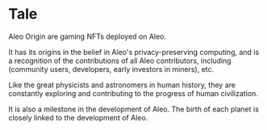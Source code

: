 # Tale

Aleo Origin are gaming NFTs deployed on Aleo.

It has its origins in the belief in Aleo's privacy-preserving computing, and is a recognition of the contributions of all Aleo contributors, including (community users, developers, early investors in miners), etc.

Like the great physicists and astronomers in human history, they are constantly exploring and contributing to the progress of human civilization.

It is also a milestone in the development of Aleo. The birth of each planet is closely linked to the development of Aleo.